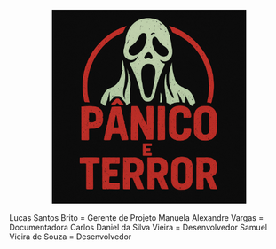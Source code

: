 <p align="center">
  <img src="LogoMarca%20-%20Git.jpg" alt="Logo do Projeto" width="350">
</p>


Lucas Santos Brito = Gerente de Projeto
Manuela Alexandre Vargas = Documentadora 
Carlos Daniel da Silva Vieira = Desenvolvedor
Samuel Vieira de Souza = Desenvolvedor
